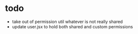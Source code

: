# todo
* take out of permission util whatever is not really shared
* update user.jsx to hold both shared and custom permissions
